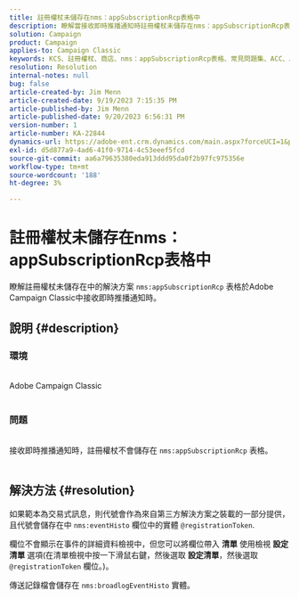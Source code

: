```yaml
---
title: 註冊權杖未儲存在nms：appSubscriptionRcp表格中
description: 瞭解當接收即時推播通知時註冊權杖未儲存在nms：appSubscriptionRcp表格中的解決方案。
solution: Campaign
product: Campaign
applies-to: Campaign Classic
keywords: KCS、註冊權杖、商店、nms：appSubscriptionRcp表格、常見問題集、ACC、Adobe Campaign Classic、推播通知、@registrationToken、nms：eventHisto、設定清單、傳送記錄檔、nms：broadlogEventHisto
resolution: Resolution
internal-notes: null
bug: false
article-created-by: Jim Menn
article-created-date: 9/19/2023 7:15:35 PM
article-published-by: Jim Menn
article-published-date: 9/20/2023 6:56:31 PM
version-number: 1
article-number: KA-22844
dynamics-url: https://adobe-ent.crm.dynamics.com/main.aspx?forceUCI=1&pagetype=entityrecord&etn=knowledgearticle&id=44bc4ae6-2057-ee11-be6f-6045bd006268
exl-id: d5d877a9-4ad6-41f0-9714-4c53eeef5fcd
source-git-commit: aa6a79635380eda913ddd95da0f2b97fc975356e
workflow-type: tm+mt
source-wordcount: '188'
ht-degree: 3%

---
```


# 註冊權杖未儲存在nms：appSubscriptionRcp表格中


瞭解註冊權杖未儲存在中的解決方案 `nms:appSubscriptionRcp` 表格於Adobe Campaign Classic中接收即時推播通知時。

## 說明 {#description}




### 環境


<br>Adobe Campaign Classic<br><br>


### 問題


<br>接收即時推播通知時，註冊權杖不會儲存在 `nms:appSubscriptionRcp` 表格。<br><br>



## 解決方法 {#resolution}


如果範本為交易式訊息，則代號會作為來自第三方解決方案之裝載的一部分提供，且代號會儲存在中 `nms:eventHisto` 欄位中的實體 `@registrationToken`.

欄位不會顯示在事件的詳細資料檢視中，但您可以將欄位帶入 <b>清單</b> 使用檢視 <b>設定清單</b> 選項(在清單檢視中按一下滑鼠右鍵，然後選取 <b>設定清單</b>，然後選取 `@registrationToken` 欄位。)。

傳送記錄檔會儲存在 `nms:broadlogEventHisto` 實體。
